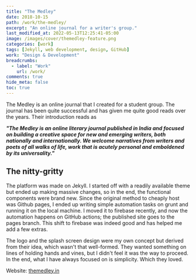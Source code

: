 ```yaml
---
title: "The Medley"
date: 2018-10-15
path: /work/the-medley/
excerpt: "An online journal for a writer's group."
last_modified_at: 2022-05-13T12:25:41-05:00
image: /images/cover/themedley-feature.png
categories: [work]
tags: [Jekyll, web development, design, GitHub]
work: "Design & Development"
breadcrumbs:
  - label: "Work"
    url: /work/
comments: true
hide_meta: false
toc: true
---
```


The Medley is an online journal that I created for a student group. The journal has been quite successful and has given me quite good reads over the years. Their introduction reads as

_**"The Medley is an online literary journal published in India and focused on building a creative space for new and emerging writers, both nationally and internationally. We welcome narratives from writers and poets of all walks of life, work that is acutely personal and emboldened by its universality."**_

## The nitty-gritty

The platform was made on Jekyll. I started off with a readily available theme but ended up making massive changes, so in the end, the functional components were brand new. Since the original method to cheaply host was Github pages, I ended up writing simple automation tasks on grunt and running it on the local machine. I moved it to firebase recently, and now the automation happens on GitHub actions; the published site goes to the pages branch. This shift to firebase was indeed good and has helped me add a few extras.

The logo and the splash screen design were my own concept but derived from their idea, which wasn't that well-formed. They wanted something on lines of holding hands and vines, but I didn't feel it was the way to proceed. In the end, what I have always focused on is simplicity. Which they loved.

Website: [themedley.in](https://themedley.in)
